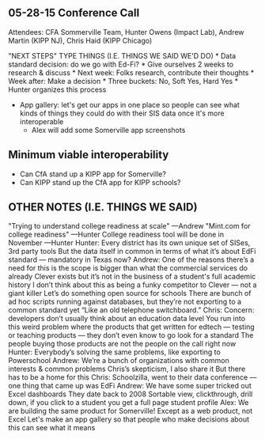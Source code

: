 ## 05-28-15 Conference Call

Attendees: CFA Sommerville Team, Hunter Owens (Impact Lab), Andrew Martin (KIPP NJ), Chris Haid (KIPP Chicago)

"NEXT STEPS" TYPE THINGS (I.E. THINGS WE SAID WE'D DO)
	* Data standard decision: do we go with Ed-Fi?
	* Give ourselves 2 weeks to research & discuss
	* Next week:  Folks research, contribute their thoughts
	* Week after:  Make a decision
	* Three buckets:  No, Soft Yes, Hard Yes
	* Hunter organizes this process
* App gallery:  let's get our apps in one place so people can see what kinds of things they could do with their SIS data once it's more interoperable
	* Alex will add some Somerville app screenshots
## Minimum viable interoperability
* Can CfA stand up a KIPP app for Somerville?
* Can KIPP stand up the CfA app for KIPP schools?

## OTHER NOTES (I.E. THINGS WE SAID)
"Trying to understand college readiness at scale" —Andrew
"Mint.com for college readiness"  —Hunter
College readiness tool will be done in November  —Hunter
Hunter:
Every district has its own unique set of SISes, 3rd party tools
But the data itself in common in terms of what it’s about
EdFi standard — mandatory in Texas now?
Andrew:
One of the reasons there’s a need for this is the scope is bigger than what the commercial services do already
Clever exists but it’s not in the business of a student's full academic history
I don’t think about this as being a funky competitor to Clever — not a giant killer
Let’s do something open source for schools
There are bunch of ad hoc scripts running against databases, but they’re not exporting to a common standard yet
“Like an old telephone switchboard.” 
Chris:
Concern: developers don’t usually think about an education data level
You run into this weird problem where the products that get written for edtech — testing or teaching products — they don’t even know to go look for a standard
The people buying those products are not the people on the call right now
Hunter:
Everybody’s solving the same problems, like exporting to Powerschool
Andrew:
We’re a bunch of organizations with common interests & common problems
Chris’s skepticism, I also share it
But there has to be a home for this
Chris:
Schoolzilla, went to their data conference — one thing that came up was EdFi
Andrew:
We have some super tricked out Excel dashboards
They date back to 2008
Sortable view, clickthrough, drill down, if you click to a student you get a full page student profile
Alex:
We are building the same product for Somerville!
Except as a web product, not Excel
Let's make an app gallery so that people who make decisions about this can see what it means